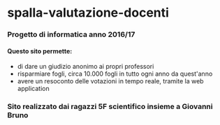 # spalla-valutazione-docenti
### Progetto di informatica anno 2016/17
#### Questo sito permette:
- di dare un giudizio anonimo ai propri professori
- risparmiare fogli, circa 10.000 fogli in tutto ogni anno da quest'anno
- avere un resoconto delle votazioni in tempo reale, tramite la web application 
### Sito realizzato dai ragazzi 5F scientifico insieme a Giovanni Bruno
